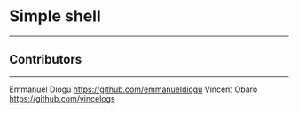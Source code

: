 # Simple shell

---

## Contributors

---

Emmanuel Diogu <https://github.com/emmanueldiogu>
Vincent Obaro <https://github.com/vincelogs>
